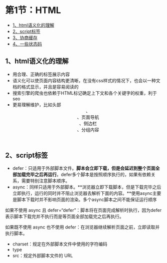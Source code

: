 # 第1节：HTML

<!-- toc -->

- [1、html语义化的理解](#1、html语义化的理解)
- [2、script标签](#2、script标签)
- [3、协商缓存](#3、协商缓存)
- [4、一些状态码](#4、一些状态码)

<!-- tocstop -->



## 1、html语义化的理解

- 用合理、正确的标签展示内容
- 语义化可以使页面内容结构更清晰，在没有css样式的情况下，也会以一种文档的格式显示，并且是容易阅读的
- 搜索引擎的爬虫也依赖于HTML标记确定上下文和各个关键字的权重，利于seo
- 更易理解维护，比如头部<header>、<footer>、页面导航<nav>、侧边栏<aside>、分组内容<section>



## 2、script标签

- defer：只适用于外部脚本文件。**脚本会立即下载，但是会延迟到整个页面全部加载完毕之后再运行**。defer多个脚本是按照顺序执行的，如果有依赖关系，需要特别注意脚本顺序。
- async：同样只适用于外部脚本。**浏览器立即下载脚本，但是下载完毕之后立即执行，运行的同时并不阻止浏览器去解析下面的内容。**使用async主要是脚本下载时并不影响页面的渲染。多个async脚本之间不能保证运行顺序

如果不使用 async 且 defer=“defer”：脚本将在页面完成解析时执行，因为defer表示脚本下载完并不执行而是等页面全部加载完之后再执行。

如果既不使用 async 也不使用 defer：在浏览器继续解析页面之前，立即读取并执行脚本。

- charset：规定在外部脚本文件中使用的字符编码
- type
- src：规定外部脚本文件的 URL







